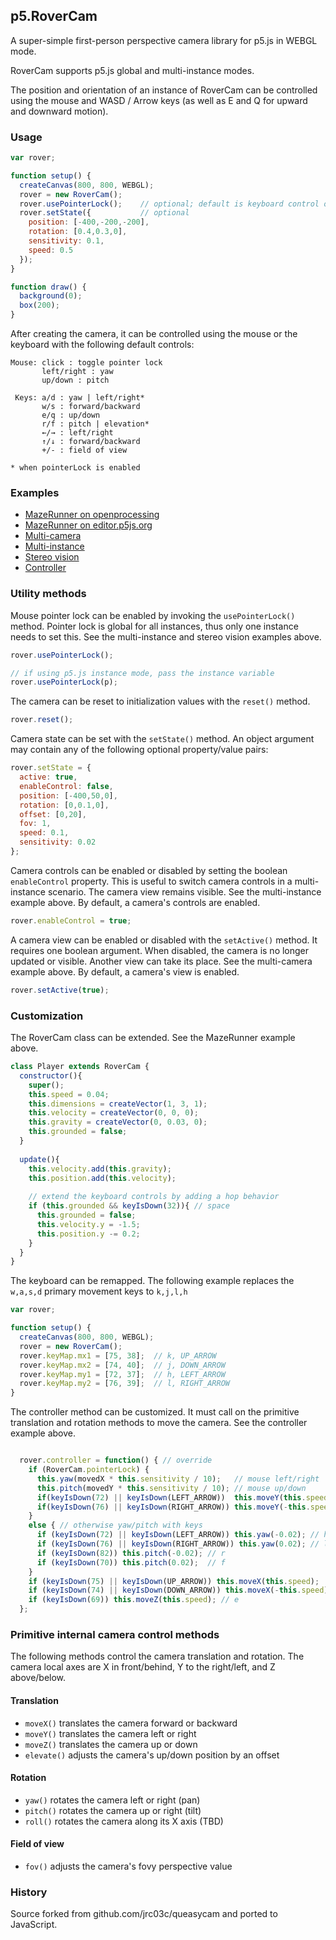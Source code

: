 ## p5.RoverCam
A super-simple first-person perspective camera library for p5.js in WEBGL mode.

RoverCam supports p5.js global and multi-instance modes.

The position and orientation of an instance of RoverCam can be controlled using the mouse and WASD / Arrow keys (as well as E and Q for upward and downward motion).

### Usage

```javascript
var rover;

function setup() {
  createCanvas(800, 800, WEBGL);
  rover = new RoverCam();
  rover.usePointerLock();    // optional; default is keyboard control only
  rover.setState({           // optional
    position: [-400,-200,-200],
    rotation: [0.4,0.3,0],
    sensitivity: 0.1,
    speed: 0.5
  });
}

function draw() {
  background(0);
  box(200);
}
```

After creating the camera, it can be controlled using the mouse or the keyboard with the following default controls:

```
Mouse: click : toggle pointer lock
       left/right : yaw
       up/down : pitch

 Keys: a/d : yaw | left/right*
       w/s : forward/backward
       e/q : up/down
       r/f : pitch | elevation*
       ←/→ : left/right
       ↑/↓ : forward/backward
       +/- : field of view

* when pointerLock is enabled
```


### Examples

- [MazeRunner on openprocessing](https://www.openprocessing.org/sketch/755273)
- [MazeRunner on editor.p5js.org](https://editor.p5js.org/jwdunn1/sketches/iI-2XX0Hw)
- [Multi-camera](https://editor.p5js.org/jwdunn1/sketches/L6xSzdKM8)
- [Multi-instance](https://editor.p5js.org/jwdunn1/sketches/QzBAQZPVT)
- [Stereo vision](https://editor.p5js.org/jwdunn1/sketches/nxfEMXn-s)
- [Controller](https://editor.p5js.org/jwdunn1/sketches/3IaJbTnkd)

### Utility methods

Mouse pointer lock can be enabled by invoking the `usePointerLock()` method. Pointer lock is global for all instances, thus only one instance needs to set this. See the multi-instance and stereo vision examples above.

```javascript
rover.usePointerLock();

// if using p5.js instance mode, pass the instance variable
rover.usePointerLock(p);
```

The camera can be reset to initialization values with the `reset()` method.

```javascript
rover.reset();
```

Camera state can be set with the `setState()` method. An object argument may contain any of the following optional property/value pairs:

```javascript
rover.setState = {
  active: true,
  enableControl: false,
  position: [-400,50,0],
  rotation: [0,0.1,0],
  offset: [0,20],
  fov: 1,
  speed: 0.1,
  sensitivity: 0.02
};
```

Camera controls can be enabled or disabled by setting the boolean `enableControl` property. This is useful to switch camera controls in a multi-instance scenario. The camera view remains visible. See the multi-instance example above. By default, a camera's controls are enabled.

```javascript
rover.enableControl = true;
```

A camera view can be enabled or disabled with the `setActive()` method. It requires one boolean argument. When disabled, the camera is no longer updated or visible. Another view can take its place. See the multi-camera example above. By default, a camera's view is enabled.

```javascript
rover.setActive(true);
```

### Customization

The RoverCam class can be extended. See the MazeRunner example above.

```javascript
class Player extends RoverCam {
  constructor(){
    super();
    this.speed = 0.04;
    this.dimensions = createVector(1, 3, 1);
    this.velocity = createVector(0, 0, 0);
    this.gravity = createVector(0, 0.03, 0);
    this.grounded = false;
  }
  
  update(){
    this.velocity.add(this.gravity);
    this.position.add(this.velocity);
    
    // extend the keyboard controls by adding a hop behavior
    if (this.grounded && keyIsDown(32)){ // space
      this.grounded = false;
      this.velocity.y = -1.5;
      this.position.y -= 0.2;
    }
  }
}
```

The keyboard can be remapped. The following example replaces the `w,a,s,d` primary movement keys to `k,j,l,h`

```javascript
var rover;

function setup() {
  createCanvas(800, 800, WEBGL);
  rover = new RoverCam();
  rover.keyMap.mx1 = [75, 38];  // k, UP_ARROW
  rover.keyMap.mx2 = [74, 40];  // j, DOWN_ARROW
  rover.keyMap.my1 = [72, 37];  // h, LEFT_ARROW
  rover.keyMap.my2 = [76, 39];  // l, RIGHT_ARROW
}
```


The controller method can be customized. It must call on the primitive translation and rotation methods to move the camera. See the controller example above.

```javascript

  rover.controller = function() { // override
    if (RoverCam.pointerLock) {
      this.yaw(movedX * this.sensitivity / 10);   // mouse left/right
      this.pitch(movedY * this.sensitivity / 10); // mouse up/down
      if(keyIsDown(72) || keyIsDown(LEFT_ARROW))  this.moveY(this.speed); // h
      if(keyIsDown(76) || keyIsDown(RIGHT_ARROW)) this.moveY(-this.speed);// l
    }
    else { // otherwise yaw/pitch with keys
      if (keyIsDown(72) || keyIsDown(LEFT_ARROW)) this.yaw(-0.02); // h
      if (keyIsDown(76) || keyIsDown(RIGHT_ARROW)) this.yaw(0.02); // l
      if (keyIsDown(82)) this.pitch(-0.02); // r
      if (keyIsDown(70)) this.pitch(0.02);  // f
    }
    if (keyIsDown(75) || keyIsDown(UP_ARROW)) this.moveX(this.speed);    // k
    if (keyIsDown(74) || keyIsDown(DOWN_ARROW)) this.moveX(-this.speed); // j
    if (keyIsDown(69)) this.moveZ(this.speed); // e
  };
```
### Primitive internal camera control methods

The following methods control the camera translation and rotation. The camera local axes are X in front/behind, Y to the right/left, and Z above/below.

#### Translation

- `moveX()` translates the camera forward or backward
- `moveY()` translates the camera left or right
- `moveZ()` translates the camera up or down
- `elevate()` adjusts the camera's up/down position by an offset

#### Rotation

- `yaw()` rotates the camera left or right (pan)
- `pitch()` rotates the camera up or right (tilt)
- `roll()` rotates the camera along its X axis (TBD)

#### Field of view

- `fov()` adjusts the camera's fovy perspective value

### History

Source forked from github.com/jrc03c/queasycam and ported to JavaScript.
